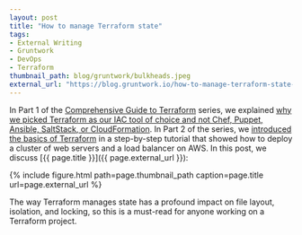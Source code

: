 ```yaml
---
layout: post
title: "How to manage Terraform state"
tags:
- External Writing
- Gruntwork
- DevOps
- Terraform
thumbnail_path: blog/gruntwork/bulkheads.jpeg
external_url: "https://blog.gruntwork.io/how-to-manage-terraform-state-28f5697e68fa"
---
```


In Part 1 of the [Comprehensive Guide to
Terraform](https://blog.gruntwork.io/a-comprehensive-guide-to-terraform-b3d32832baca?source=latest) series, we
explained [why we picked Terraform as our IAC tool of choice and not Chef, Puppet, Ansible, SaltStack, or
CloudFormation](https://blog.gruntwork.io/why-we-use-terraform-and-not-chef-puppet-ansible-saltstack-or-cloudformation-7989dad2865c?source=latest).
In Part 2 of the series, we [introduced the basics of
Terraform](https://blog.gruntwork.io/an-introduction-to-terraform-f17df9c6d180) in a step-by-step tutorial
that showed how to deploy a cluster of web servers and a load balancer on AWS. In this post, we discuss
[{{ page.title }}]({{ page.external_url }}):

{% include figure.html path=page.thumbnail_path caption=page.title url=page.external_url %}

The way Terraform manages state has a profound impact on file layout, isolation, and locking, so this is a must-read
for anyone working on a Terraform project.
